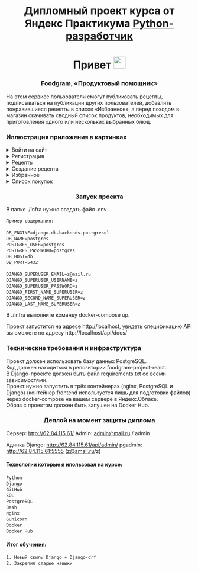<h1 align="center">Дипломный проект курса от Яндекс Практикума <a href='https://practicum.yandex.ru/backend-developer'>Python-разработчик</a></h1>

<h1 align="center">Привет </a> 
<img src="https://github.com/blackcater/blackcater/raw/main/images/Hi.gif" height="32" width="32"/></h1>
<h3 align="center">Foodgram, «Продуктовый помощник» </h3>
<p>
    На этом сервисе пользователи смогут публиковать рецепты, подписываться на публикации других пользователей, добавлять понравившиеся рецепты в список «Избранное», а перед походом в магазин скачивать сводный список продуктов, необходимых для приготовления одного или нескольких выбранных блюд.
</p>

<h3>Иллюстрация приложения в картинках </h3>

<details>
  <summary>Войти на сайт</summary>
  <img src="./info/login.png" name="image-name">
</details>
<details>
  <summary>Регистрация</summary>
  <img src="./info/signup.png" name="image-name">
</details>
<details>
  <summary>Рецепты</summary>
  <img src="./info/index.png" name="image-name">
</details>
<details>
  <summary>Создание рецепта</summary>
  <img src="./info/create_rec.png" name="image-name">
</details>
<details>
  <summary>Избранное</summary>
  <img src="./info/favorites.png" name="image-name">
</details>
<details>
  <summary>Список покупок</summary>
  <img src="./info/list_item.png" name="image-name">
</details>

<h3 align="center">Запуск проекта </h3>
<p>
  В папке ./infra нужно создать файл .env
    
    Пример содержания:    

    DB_ENGINE=django.db.backends.postgresql 
    DB_NAME=postgres 
    POSTGRES_USER=postgres
    POSTGRES_PASSWORD=postgres
    DB_HOST=db
    DB_PORT=5432 

    DJANGO_SUPERUSER_EMAIL=z@mail.ru
    DJANGO_SUPERUSER_USERNAME=z
    DJANGO_SUPERUSER_PASSWORD=z
    DJANGO_FIRST_NAME_SUPERUSER=z
    DJANGO_SECOND_NAME_SUPERUSER=z
    DJANGO_LAST_NAME_SUPERUSER=z
</p>
<p>
    В ./infra выполните команду docker-compose up.
</p>
<p>
    Проект запустится на адресе http://localhost, увидеть спецификацию API вы сможете по адресу http://localhost/api/docs/
</p>
<h3>Технические требования и инфраструктура </h3>
<p>
    Проект должен использовать базу данных PostgreSQL.<br>
    Код должен находиться в репозитории foodgram-project-react.<br>
    В Django-проекте должен быть файл requirements.txt со всеми зависимостями.<br>
    Проект нужно запустить в трёх контейнерах (nginx, PostgreSQL и Django) (контейнер frontend используется лишь для подготовки файлов) через docker-compose на вашем сервере в Яндекс.Облаке.<br> Образ с проектом должен быть запушен на Docker Hub.
</p>

<h3 align="center">Деплой на момент защиты диплома </h3>

Сервер: http://62.84.115.61/
Admin: admin@mail.ru / admin

Адинка Django: http://62.84.115.61/api/admin/
pgadmin: http://62.84.115.61:5555 (z@amail.ru/z)

#### Технологии которые я ипользовал на курсе:
    Python
    Django
    GitHub
    SQL
    PostgreSQL
    Bash
    Nginx
    Gunicorn
    Docker
    Docker Hub


#### Итог обучения:
    1. Новый скилы Django + Django-drf
    2. Закрепил старые навыки
